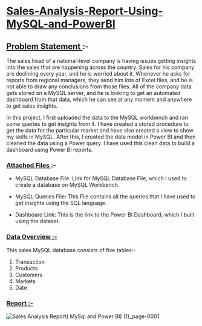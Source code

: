 # <u>Sales-Analysis-Report-Using-MySQL-and-PowerBI</u>

## <u> Problem Statement </u>:-

The sales head of a national-level company is having issues getting insights into the sales that are happening across the country. Sales for his company are declining every year, and he is worried about it. Whenever he asks for reports from regional managers, they send him lots of Excel files, and he is not able to draw any conclusions from those files. All of the company data gets stored on a MySQL server, and he is looking to get an automated dashboard from that data, which he can see at any moment and anywhere to get sales insights.

In this project, I first uploaded the data to the MySQL workbench and ran some queries to get insights from it. I have created a stored procedure to get the data for the particular market and have also created a view to show my skills in MySQL. After this, I created the data model in Power BI and then cleaned the data using a Power query. I have used this clean data to build a dashboard using Power BI reports.

### <u> Attached Files </u> :-

* MySQL Database File: Link for MySQL Database File, which I used to create a database on MySQL Workbench.

* MySQL Queries File: This File contains all the queries that I have used to get insights using the SQL language.

* Dashboard Link: This is the link to the Power BI Dashboard, which I built using the dataset. 

### <u> Data Overview :-  </u>

This sales MySQL database consists of five tables:- 

<ol>
<li>Transaction</li>
<li>Products</li>
<li>Customers</li>
<li>Markets</li>
<li>Date</li>  
</ol>

### <u> Report :-  </u>

![Sales Analysis Report( MySql and Power BI) (1)_page-0001](https://github.com/falakthapar/Sales-Analysis-Report-Using-MySQL-and-PowerBI/assets/138952488/31ae7a5f-4acc-4807-8358-af6f86d8d7ed)
